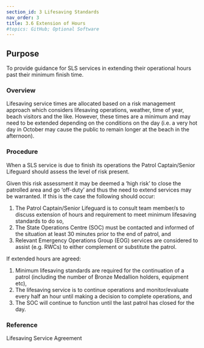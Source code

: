 ```yaml
---
section_id: 3 Lifesaving Standards
nav_order: 3
title: 3.6 Extension of Hours
#topics: GitHub; Optional Software
---
```


## Purpose

To provide guidance for SLS services in extending their operational hours past their minimum finish time.

### Overview

Lifesaving service times are allocated based on a risk management approach which considers lifesaving operations, weather, time of year, beach visitors and the like. However, these times are a minimum and may need to be extended depending on the conditions on the day (i.e. a very hot day in October may cause the public to remain longer at the beach in the afternoon).

### Procedure

When a SLS service is due to finish its operations the Patrol Captain/Senior Lifeguard should assess the level of risk present.

Given this risk assessment it may be deemed a ‘high risk’ to close the patrolled area and go ‘off-duty’ and thus the need to extend services may be warranted. If this is the case the following should occur:

1. The Patrol Captain/Senior Lifeguard is to consult team member/s to discuss extension of hours and requirement to meet minimum lifesaving standards to do so,
2. The State Operations Centre (SOC) must be contacted and informed of the situation at least 30 minutes prior to the end of patrol, and
3. Relevant Emergency Operations Group (EOG) services are considered to assist (e.g. RWCs) to either complement or substitute the patrol.

If extended hours are agreed:

1. Minimum lifesaving standards are required for the continuation of a patrol (including the number of Bronze Medallion holders, equipment etc),
2. The lifesaving service is to continue operations and monitor/evaluate every half an hour until making a decision to complete operations, and
3. The SOC will continue to function until the last patrol has closed for the day.

### Reference

Lifesaving Service Agreement